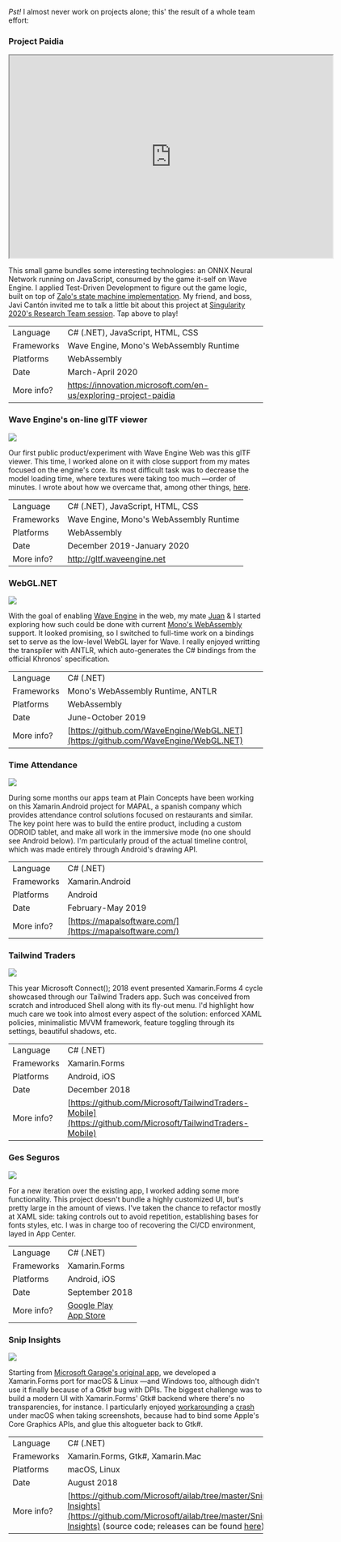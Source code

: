 *Pst!* I almost never work on projects alone; this' the result of a whole team effort:

### Project Paidia

<iframe height="400" src="https://ms-paidia-playground.azurewebsites.net/" style="display: block; margin: 0 auto;" width="640"></iframe>

This small game bundles some interesting technologies: an ONNX Neural Network running on JavaScript, consumed by the game it-self on Wave Engine.
I applied Test-Driven Development to figure out the game logic, built on top of [Zalo's state machine implementation](http://zalods.blogspot.com/2018/11/simple-yet-powerful-fsm-implementation.html).
My friend, and boss, Javi Cantón invited me to talk a little bit about this project at [Singularity 2020's Research Team session](https://www.youtube.com/watch?v=Qz4sEGv1PUQ).
Tap above to play!

|            |                                                                                        |
| ---------- | -------------------------------------------------------------------------------------- |
| Language   | C# (.NET), JavaScript, HTML, CSS                                                       |
| Frameworks | Wave Engine, Mono's WebAssembly Runtime                                                |
| Platforms  | WebAssembly                                                                            |
| Date       | March-April 2020                                                                       |
| More info? | <https://innovation.microsoft.com/en-us/exploring-project-paidia>                      |

### Wave Engine's on-line glTF viewer

![](items/images/FlightHelmetDemoOptimized.gif)

Our first public product/experiment with Wave Engine Web was this glTF viewer.
This time, I worked alone on it with close support from my mates focused on the engine's core.
Its most difficult task was to decrease the model loading time, where textures were taking too much —order of minutes.
I wrote about how we overcame that, among other things, [here](https://marcoscobena.com/?i=wave-engines-on-line-gltf-viewer).

|            |                                                                                        |
| ---------- | -------------------------------------------------------------------------------------- |
| Language   | C# (.NET), JavaScript, HTML, CSS                                                       |
| Frameworks | Wave Engine, Mono's WebAssembly Runtime                                                |
| Platforms  | WebAssembly                                                                            |
| Date       | December 2019-January 2020                                                             |
| More info? | <http://gltf.waveengine.net>                                                           |

### WebGL.NET

![](items/images/WebGLDotNET.gif)

With the goal of enabling [Wave Engine](https://waveengine.net/) in the web, my mate 
[Juan](https://twitter.com/jacano35) & I started exploring how such could be done with current 
[Mono's WebAssembly](https://github.com/mono/mono/tree/master/sdks/wasm) support. It looked promising, so I switched 
to full-time work on a bindings set to serve as the low-level WebGL layer for Wave. I really enjoyed writting the 
transpiler with ANTLR, which auto-generates the C# bindings from the official Khronos' specification.

|            |                                                                                        |
| ---------- | -------------------------------------------------------------------------------------- |
| Language   | C# (.NET)                                                                              |
| Frameworks | Mono's WebAssembly Runtime, ANTLR                                                      |
| Platforms  | WebAssembly                                                                            |
| Date       | June-October 2019                                                                      |
| More info? | [https://github.com/WaveEngine/WebGL.NET](https://github.com/WaveEngine/WebGL.NET)     |

### Time Attendance

![](items/images/TimeAttendance.png)

During some months our apps team at Plain Concepts have been working on this Xamarin.Android project
for MAPAL, a spanish company which provides attendance control solutions focused on restaurants and
similar. The key point here was to build the entire product, including a custom ODROID tablet, and
make all work in the immersive mode (no one should see Android below). I'm particularly proud of the
actual timeline control, which was made entirely through Android's drawing API.

|            |                                                              |
| ---------- | ------------------------------------------------------------ |
| Language   | C# (.NET)                                                    |
| Frameworks | Xamarin.Android                                              |
| Platforms  | Android                                                      |
| Date       | February-May 2019                                            |
| More info? | [https://mapalsoftware.com/](https://mapalsoftware.com/)     |

### Tailwind Traders

![](items/images/TailwindTraders.png)

This year Microsoft Connect(); 2018 event presented Xamarin.Forms 4 cycle showcased through our Tailwind Traders app. Such was conceived from scratch and introduced Shell along with its fly-out menu. I'd highlight how much care we took into almost every aspect of the solution: enforced XAML policies, minimalistic MVVM framework, feature toggling through its settings, beautiful shadows, etc.

|            |                                                              |
| ---------- | ------------------------------------------------------------ |
| Language   | C# (.NET)                                                    |
| Frameworks | Xamarin.Forms                                                |
| Platforms  | Android, iOS                                                 |
| Date       | December 2018                                                |
| More info? | [https://github.com/Microsoft/TailwindTraders-Mobile](https://github.com/Microsoft/TailwindTraders-Mobile) |

### Ges Seguros

![](items/images/GesSeguros.png)

For a new iteration over the existing app, I worked adding some more functionality. This project doesn't bundle a highly customized UI, but's pretty large in the amount of views. I've taken the chance to refactor mostly at XAML side: taking controls out to avoid repetition, establishing bases for fonts styles, etc. I was in charge too of recovering the CI/CD environment, layed in App Center.

|            |                                                              |
| ---------- | ------------------------------------------------------------ |
| Language   | C# (.NET)                                                    |
| Frameworks | Xamarin.Forms                                                |
| Platforms  | Android, iOS                                                 |
| Date       | September 2018                                               |
| More info? | [Google Play](https://play.google.com/store/apps/details?id=com.ges.mobile)<br />[App Store](https://itunes.apple.com/es/app/ges-seguros/id1314860753) |

### Snip Insights

![](items/images/SnipInsights.png)

Starting from [Microsoft Garage's original app](https://www.microsoft.com/en-us/garage/profiles/snip-insights/), we developed a Xamarin.Forms port for macOS & Linux —and Windows too, although didn't use it finally because of a Gtk# bug with DPIs. The biggest challenge was to build a modern UI with Xamarin.Forms' Gtk# backend where there's no transparencies, for instance. I particularly enjoyed [workaround](https://gist.github.com/MarcosCobena/b4768bacc1a112a4f38a9d11a19f1251)ing a [crash](https://github.com/mono/gtk-sharp/issues/236) under macOS when taking screenshots, because had to bind some Apple's Core Graphics APIs, and glue this altogueter back to Gtk#.

|            |                                                              |
| ---------- | ------------------------------------------------------------ |
| Language   | C# (.NET)                                                    |
| Frameworks | Xamarin.Forms, Gtk#, Xamarin.Mac                             |
| Platforms  | macOS, Linux                                                 |
| Date       | August 2018                                                  |
| More info? | [https://github.com/Microsoft/ailab/tree/master/Snip-Insights](https://github.com/Microsoft/ailab/tree/master/Snip-Insights) (source code; releases can be found [here](https://github.com/Microsoft/ailab/releases)) |

